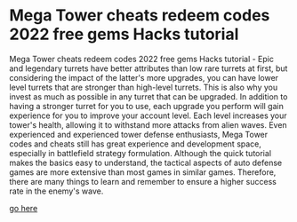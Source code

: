 # Mega Tower cheats redeem codes 2022 free gems Hacks tutorial

Mega Tower cheats redeem codes 2022 free gems Hacks tutorial - Epic and legendary turrets have better attributes than low rare turrets at first, but considering the impact of the latter's more upgrades, you can have lower level turrets that are stronger than high-level turrets. This is also why you invest as much as possible in any turret that can be upgraded. In addition to having a stronger turret for you to use, each upgrade you perform will gain experience for you to improve your account level. Each level increases your tower's health, allowing it to withstand more attacks from alien waves. Even experienced and experienced tower defense enthusiasts, Mega Tower codes and cheats still has great experience and development space, especially in battlefield strategy formulation. Although the quick tutorial makes the basics easy to understand, the tactical aspects of auto defense games are more extensive than most games in similar games. Therefore, there are many things to learn and remember to ensure a higher success rate in the enemy's wave.

<a href="https://windmod.icu/mega-tower/">go here</a>
